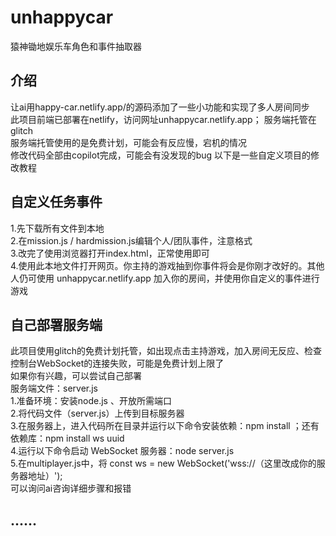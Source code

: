# unhappycar
猿神锄地娱乐车角色和事件抽取器

## 介绍
让ai用happy-car.netlify.app/的源码添加了一些小功能和实现了多人房间同步\
此项目前端已部署在netlify，访问网址unhappycar.netlify.app； 服务端托管在glitch\
服务端托管使用的是免费计划，可能会有反应慢，宕机的情况\
修改代码全部由copilot完成，可能会有没发现的bug
以下是一些自定义项目的修改教程

## 自定义任务事件
1.先下载所有文件到本地\
2.在mission.js / hardmission.js编辑个人/团队事件，注意格式\
3.改完了使用浏览器打开index.html，正常使用即可\
4.使用此本地文件打开网页。你主持的游戏抽到你事件将会是你刚才改好的。其他人仍可使用 unhappycar.netlify.app 加入你的房间，并使用你自定义的事件进行游戏

## 自己部署服务端
此项目使用glitch的免费计划托管，如出现点击主持游戏，加入房间无反应、检查控制台WebSocket的连接失败，可能是免费计划上限了\
如果你有兴趣，可以尝试自己部署\
服务端文件：server.js\
1.准备环境：安装node.js 、开放所需端口\
2.将代码文件（server.js）上传到目标服务器\
3.在服务器上，进入代码所在目录并运行以下命令安装依赖：npm install ；还有依赖库：npm install ws uuid\
4.运行以下命令启动 WebSocket 服务器：node server.js\
5.在multiplayer.js中，将   const ws = new WebSocket('wss://（这里改成你的服务器地址）');\
可以询问ai咨询详细步骤和报错

## ......

